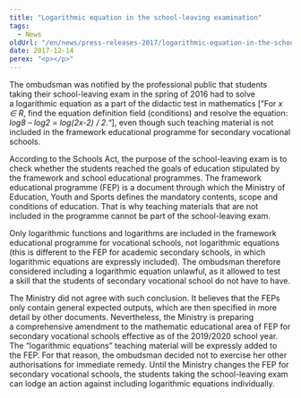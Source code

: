 ```yaml
---
title: "Logarithmic equation in the school-leaving examination"
tags:
  - News
oldUrl: "/en/news/press-releases-2017/logarithmic-equation-in-the-school-leaving-examination/"
date: 2017-12-14
perex: "<p></p>"
---
```


<!-- imported from the old website -->

<p>The ombudsman was notified by the professional public that students taking their school-leaving exam in the spring of 2016 had to solve a logarithmic equation as a part of the didactic test in mathematics [”For <i>x ∈ R</i>, find the equation definition field (conditions) and resolve the equation: <i>log8 &ndash; log2 = log⁡(2x-2) / 2</i>.“], even though such teaching material is not included in the framework educational programme for secondary vocational schools.</p> <p>According to the Schools Act, the purpose of the school-leaving exam is to check whether the students reached the goals of education stipulated by the framework and school educational programmes. The framework educational programme (FEP) is a document through which the Ministry of Education, Youth and Sports defines the mandatory contents, scope and conditions of education. That is why teaching materials that are not included in the programme cannot be part of the school-leaving exam.</p> <p>Only logarithmic functions and logarithms are included in the framework educational programme for vocational schools, not logarithmic equations (this is different to the FEP for academic secondary schools, in which logarithmic equations are expressly included). The ombudsman therefore considered including a logarithmic equation unlawful, as it allowed to test a skill that the students of secondary vocational school do not have to have.</p> The Ministry did not agree with such conclusion. It believes that the FEPs only contain general expected outputs, which are then specified in more detail by other documents. Nevertheless, the Ministry is preparing a comprehensive amendment to the mathematic educational area of FEP for secondary vocational schools effective as of the 2019/2020 school year. The “logarithmic equations” teaching material will be expressly added to the FEP. For that reason, the ombudsman decided not to exercise her other authorisations for immediate remedy. Until the Ministry changes the FEP for secondary vocational schools, the students taking the school-leaving exam can lodge an action against including logarithmic equations individually.
